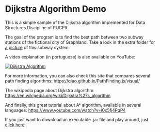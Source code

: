 # Dijkstra Algorithm Demo

This is a simple sample of the Dijkstra algorithm implemented for Data Structures Discipline of PUCPR.

The goal of the program is to find the best path between two subway stations of the fictional city of Graphland. Take
a look in the extra folder for [a picture](./extra/subwaySystem.pdf) of this subway system.

A video explanation (in portuguese) is also available on YouTube:

[![Dijkstra Algorithm](http://img.youtube.com/vi/oISzyrbbmwc/0.jpg)](http://www.youtube.com/watch?v=oISzyrbbmwc)

For more information, you can also check this site that compares several path finding algorithms:
https://qiao.github.io/PathFinding.js/visual/

The wikipedia page about Dijkstra algorithm:
https://en.wikipedia.org/wiki/Dijkstra%27s_algorithm

And finally, this great tutorial about A* algorithm, available in several languages:
https://www.youtube.com/watch?v=i0x5fj4PqP4

If you just want to download an executable .jar file and play around, just [click here](./out/artifacts/jar/dijkstra.jar)